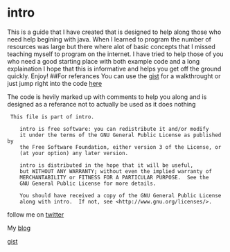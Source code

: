 # intro
This is a guide that I have created that is designed to help along those who need help begining with java.  When I learned
to program the number of resources was large but there where alot of basic concepts that I missed teaching myself to program
on the internet.  I have tried to help those of you who need a good starting place with both example code and a long explaination
I hope that this is informative and helps you get off the ground quickly.  Enjoy!
##For referances
You can use the [gist](https://gist.github.com/s0urc3d3v3l0pm3nt/97ad3080eaec8fa2f1bd) for a walkthrought or just jump right into the code [here](https://github.com/s0urc3d3v3l0pm3nt/intro/blob/master/src/main.java)

The code is hevily marked up with comments to help you along and is designed as a referance not to actually be used as
it does nothing

```
 This file is part of intro.

    intro is free software: you can redistribute it and/or modify
    it under the terms of the GNU General Public License as published by
    the Free Software Foundation, either version 3 of the License, or
    (at your option) any later version.

    intro is distributed in the hope that it will be useful,
    but WITHOUT ANY WARRANTY; without even the implied warranty of
    MERCHANTABILITY or FITNESS FOR A PARTICULAR PURPOSE.  See the
    GNU General Public License for more details.

    You should have received a copy of the GNU General Public License
    along with intro.  If not, see <http://www.gnu.org/licenses/>.
 ```
 follow me on [twitter](www.twitter.com/m3lbing)
 
 
 My [blog](www.techredesign.net)
 
 [gist](https://gist.github.com/s0urc3d3v3l0pm3nt/97ad3080eaec8fa2f1bd)
 
